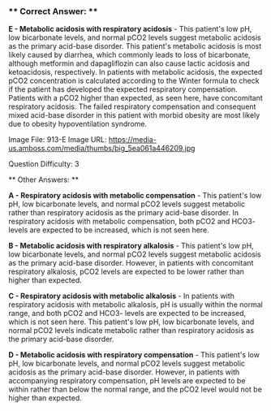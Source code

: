 ### ** Correct Answer: **

**E - Metabolic acidosis with respiratory acidosis** - This patient's low pH, low bicarbonate levels, and normal pCO2 levels suggest metabolic acidosis as the primary acid-base disorder. This patient's metabolic acidosis is most likely caused by diarrhea, which commonly leads to loss of bicarbonate, although metformin and dapagliflozin can also cause lactic acidosis and ketoacidosis, respectively. In patients with metabolic acidosis, the expected pCO2 concentration is calculated according to the Winter formula to check if the patient has developed the expected respiratory compensation. Patients with a pCO2 higher than expected, as seen here, have concomitant respiratory acidosis. The failed respiratory compensation and consequent mixed acid-base disorder in this patient with morbid obesity are most likely due to obesity hypoventilation syndrome.

Image File: 913-E
Image URL: https://media-us.amboss.com/media/thumbs/big_5ea061a446209.jpg

Question Difficulty: 3

** Other Answers: **

**A - Respiratory acidosis with metabolic compensation** - This patient's low pH, low bicarbonate levels, and normal pCO2 levels suggest metabolic rather than respiratory acidosis as the primary acid-base disorder. In respiratory acidosis with metabolic compensation, both pCO2 and HCO3- levels are expected to be increased, which is not seen here.

**B - Metabolic acidosis with respiratory alkalosis** - This patient's low pH, low bicarbonate levels, and normal pCO2 levels suggest metabolic acidosis as the primary acid-base disorder. However, in patients with concomitant respiratory alkalosis, pCO2 levels are expected to be lower rather than higher than expected.

**C - Respiratory acidosis with metabolic alkalosis** - In patients with respiratory acidosis with metabolic alkalosis, pH is usually within the normal range, and both pCO2 and HCO3- levels are expected to be increased, which is not seen here. This patient's low pH, low bicarbonate levels, and normal pCO2 levels indicate metabolic rather than respiratory acidosis as the primary acid-base disorder.

**D - Metabolic acidosis with respiratory compensation** - This patient's low pH, low bicarbonate levels, and normal pCO2 levels suggest metabolic acidosis as the primary acid-base disorder. However, in patients with accompanying respiratory compensation, pH levels are expected to be within rather than below the normal range, and the pCO2 level would not be higher than expected.


